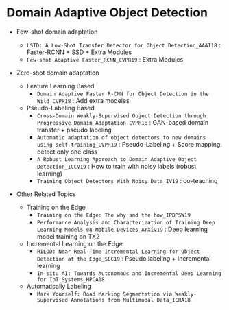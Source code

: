 # Domain Adaptive Object Detection
* Few-shot domain adaptation  
    * `LSTD: A Low-Shot Transfer Detector for Object Detection_AAAI18` : Faster-RCNN + SSD + Extra Modules
    * `Few-shot Adaptive Faster_RCNN_CVPR19` :  Extra Modules

* Zero-shot domain adaptation
    * Feature Learning Based 
        * `Domain Adaptive Faster R-CNN for Object Detection in the Wild_CVPR18` : Add extra modeles
    * Pseudo-Labeling Based 
        * `Cross-Domain Weakly-Supervised Object Detection through Progressive Domain Adaptation_CVPR18` : GAN-based domain transfer + pseudo labeling  
        * `Automatic adaptation of object detectors to new domains using self-training_CVPR19` : Pseudo-Labeling + Score mapping, detect only one class 
        * `A Robust Learning Approach to Domain Adaptive Object Detection_ICCV19` : How to train with noisy labels (robust learning)
        * `Training Object Detectors With Noisy Data_IV19` : co-teaching  

* Other Related Topics
    * Training on the Edge
        * `Training on the Edge: The why and the how_IPDPSW19`
        * `Performance Analysis and Characterization of Training Deep Learning Models on Mobile Devices_ArXiv19` : Deep learning model training on TX2
    * Incremental Learning on the Edge   
        * `RILOD: Near Real-Time Incremental Learning for Object Detection at the Edge_SEC19` : Pseudo labeling + Incremental learning
        * `In-situ AI: Towards Autonomous and Incremental Deep Learning for IoT Systems_HPCA18`
    * Automatically Labeling
        * `Mark Yourself: Road Marking Segmentation via Weakly-Supervised Annotations from Multimodal Data_ICRA18`